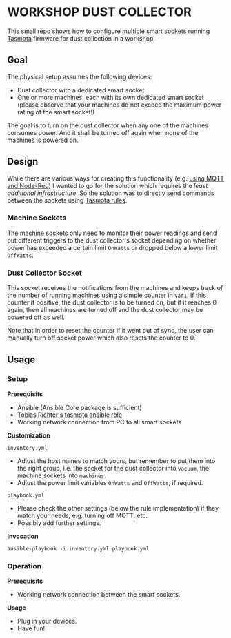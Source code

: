 # WORKSHOP DUST COLLECTOR

This small repo shows how to configure multiple smart sockets running
[Tasmota](https://tasmota.github.io/docs/) firmware for dust collection in
a workshop.

## Goal

The physical setup assumes the following devices:

* Dust collector with a dedicated smart socket
* One or more machines, each with its own dedicated smart socket
  (please observe that your machines do not exceed the maximum power rating of the smart socket!)

The goal is to turn on the dust collector when any one of the machines consumes power.
And it shall be turned off again when none of the machines is powered on.

## Design

While there are various ways for creating this functionality
(e.g. [using MQTT and Node-Red](https://www.youtube.com/watch?v=xD1uUO06SXk))
I wanted to go for the solution which requires the *least additional infrastructure*.
So the solution was to directly send commands between the sockets using
[Tasmota rules](https://tasmota.github.io/docs/Rules/).

### Machine Sockets

The machine sockets only need to monitor their power readings and send out different triggers
to the dust collector's socket
depending on whether power has exceeded a certain limit `OnWatts` or dropped below
a lower limit `OffWatts`.

### Dust Collector Socket

This socket receives the notifications from the machines and keeps track of the number of
running machines using a simple counter in `Var1`. If this counter if positive, the dust
collector is to be turned on, but if it reaches 0 again, then all machines are turned off
and the dust collector may be powered off as well.

Note that in order to reset the counter if it went out of sync, the user can manually turn off
socket power which also resets the counter to 0.

## Usage

### Setup

**Prerequisits**

* Ansible (Ansible Core package is sufficient)
* [Tobias Richter's tasmota ansible role](https://galaxy.ansible.com/tobias_richter/tasmota)
* Working network connection from PC to all smart sockets

**Customization**

`inventory.yml`
* Adjust the host names to match yours, but remember to put them into the right group,
  i.e. the socket for the dust collector into `vacuum`, the machine sockets into `machines`.
* Adjust the power limit variables `OnWatts` and `OffWatts`, if required.

`playbook.yml`
* Please check the other settings (below the rule implementation) if they match your needs,
  e.g. turning off MQTT, etc.
* Possibly add further settings.

**Invocation**

`ansible-playbook -i inventory.yml playbook.yml`

### Operation

**Prerequisits**

* Working network connection between the smart sockets.

**Usage**

* Plug in your devices.
* Have fun!

